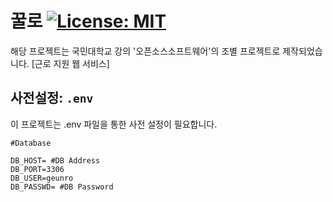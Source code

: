 # 꿀로 [![License: MIT](https://img.shields.io/badge/License-MIT-yellow.svg)](https://opensource.org/licenses/MIT)

해당 프로젝트는 국민대학교 강의 '오픈소스소프트웨어'의 조별 프로젝트로 제작되었습니다.
[근로 지원 웹 서비스]
## 사전설정: ```.env```
이 프로젝트는 .env 파일을 통한 사전 설정이 필요합니다.

```
#Database

DB_HOST= #DB Address
DB_PORT=3306
DB_USER=geunro
DB_PASSWD= #DB Password
```


